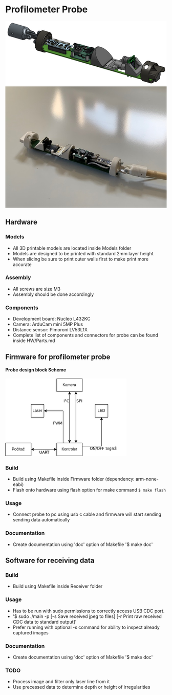 # Profilometer Probe

![alt text](https://github.com/aprochazka/ProfilometerProbe/blob/main/Probe_Render.png?raw=true)
![alt text](https://github.com/aprochazka/ProfilometerProbe/blob/main/Probe_Assembled.jpg?raw=true)

## Hardware

### Models

- All 3D printable models are located inside Models folder
- Models are designed to be printed with standard 2mm layer height
- When slicing be sure to print outer walls first to make print more accurate

### Assembly 

- All screws are size M3
- Assembly should be done accordingly  

### Components

- Development board: Nucleo L432KC
- Camera: ArduCam mini 5MP Plus
- Distance sensor: Pimoroni LV53L1X
- Complete list of components and connectors for probe can be found inside HW/Parts.md

## Firmware for profilometer probe

#### Probe design block Scheme
![alt text](https://github.com/aprochazka/ProfilometerProbe/blob/main/deviceScheme.png?raw=true)

### Build

- Build using Makefile inside Firmware folder (dependency: arm-none-eabi)
- Flash onto hardware using flash option for make command `$ make flash`

### Usage

- Connect probe to pc using usb c cable and firmware will start sending sending data automatically

### Documentation

- Create documentation using 'doc' option of Makefile '$ make doc' 

## Software for receiving data

### Build

- Build using Makefile inside Receiver folder

### Usage

- Has to be run with sudo permissions to correctly access USB CDC port.
- '$ sudo ./main -p <name of the port> [-s Save received jpeg to files] [-r Print raw received CDC data to standard output]'
- Prefer running with optional -s command for ability to inspect already captured images 

### Documentation

- Create documentation using 'doc' option of Makefile '$ make doc' 

### TODO

- Process image and filter only laser line from it
- Use precessed data to determine depth or height of irregularities 


